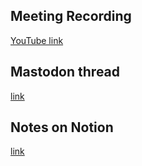 ## Meeting Recording

[YouTube link](https://youtu.be/mURuYP7jBlQ)

## Mastodon thread

[link](https://neuromatch.social/@OREL/111869645384816725)

## Notes on Notion

[link]()
